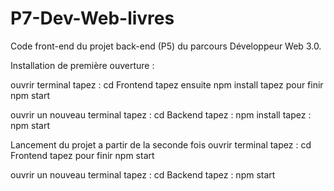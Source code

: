 # P7-Dev-Web-livres
Code front-end du projet back-end (P5) du parcours Développeur Web 3.0.

Installation de première ouverture :

ouvrir terminal
tapez : cd Frontend
tapez ensuite npm install
tapez pour finir npm start


ouvrir un nouveau terminal
tapez : cd Backend
tapez : npm install
tapez : npm start

Lancement du projet a partir de la seconde fois
ouvrir terminal
tapez : cd Frontend
tapez pour finir npm start


ouvrir un nouveau terminal
tapez : cd Backend
tapez : npm start
